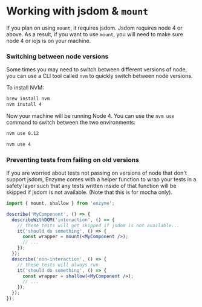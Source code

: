 # Working with jsdom & `mount`

If you plan on using `mount`, it requires jsdom. Jsdom requires node 4 or above. As a result, if
you want to use `mount`, you will need to make sure node 4 or iojs is on your machine.


### Switching between node versions

Some times you may need to switch between different versions of node, you can use a CLI tool called
`nvm` to quickly switch between node versions.

To install NVM:

```bash
brew install nvm
nvm install 4
```

Now your machine will be running Node 4. You can use the `nvm use` command to switch between the two
environments:

```bash
nvm use 0.12
```

```bash
nvm use 4
```

### Preventing tests from failing on old versions

If you are worried about tests not passing on versions of node that don't support jsdom, Enzyme
comes with a helper function to wrap your tests in a safety layer such that any tests written
inside of that function will be skipped if jsdom is not available.  (Note that this is for mocha
only).

```jsx
import { mount, shallow } from 'enzyme';

describe('MyComponent', () => {
  describeWithDOM('interaction', () => {
    // these tests will get skipped if jsdom is not available...
    it('should do something', () => {
      const wrapper = mount(<MyComponent />);
      // ...
    });
  });
  describe('non-interaction', () => {
    // these tests will always run
    it('should do something', () => {
      const wrapper = shallow(<MyComponent />);
      // ...
    });
  });
});

```
